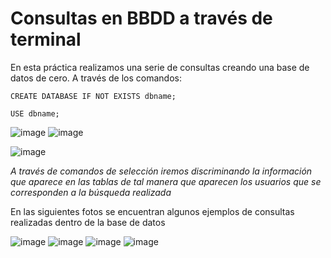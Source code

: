 # Consultas en BBDD a través de terminal 
En esta práctica realizamos una serie de consultas creando una base de datos de cero. 
A través de los comandos:


`CREATE DATABASE IF NOT EXISTS dbname;`

`USE dbname;`

![image](https://user-images.githubusercontent.com/91055754/159462938-c22813ca-d441-4428-bd4e-e593b18f3c81.png)
![image](https://user-images.githubusercontent.com/91055754/159484578-b62c59b5-ec89-47b9-bc05-20e86a165e5f.png)

![image](https://user-images.githubusercontent.com/91055754/159463009-56221e74-68f0-4ef3-8c49-287595615ff4.png)



*A través de comandos de selección iremos discriminando la información que aparece en las tablas de tal manera
que aparecen los usuarios que se corresponden a la búsqueda realizada*

En las siguientes fotos se encuentran algunos ejemplos de consultas realizadas dentro de la base de datos 



![image](https://user-images.githubusercontent.com/91055754/159460118-1f8942de-c6db-4748-971d-816daed0e8a2.png)
![image](https://user-images.githubusercontent.com/91055754/159460777-31f49aa3-4091-44d6-af3c-621a1d3197e3.png)
![image](https://user-images.githubusercontent.com/91055754/159461150-9b4653d5-cfb4-4a40-bf4d-66c04c1b67ae.png)
![image](https://user-images.githubusercontent.com/91055754/159461523-a41f9d41-5d49-4e4f-98d4-04117d4429c6.png)

